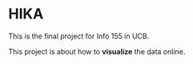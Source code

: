 HIKA
====

This is the final project for Info 155 in UCB.

This project is about how to **visualize** the data online.
